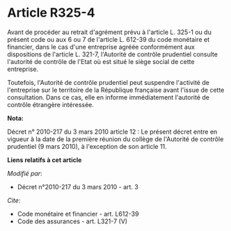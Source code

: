 # Article R325-4

Avant de procéder au retrait d'agrément prévu à l'article L. 325-1 ou du présent code ou aux 6 ou 7 de l'article L. 612-39 du
code monétaire et financier, dans le cas d'une entreprise agréée conformément aux dispositions de l'article L. 321-7,
l'Autorité de contrôle prudentiel consulte l'autorité de contrôle de l'Etat où est situé le siège social de cette
entreprise. 

Toutefois, l'Autorité de contrôle prudentiel peut suspendre l'activité de l'entreprise sur le territoire de la République
française avant l'issue de cette consultation. Dans ce cas, elle en informe immédiatement l'autorité de contrôle étrangère
intéressée.

**Nota:**

Décret n° 2010-217 du 3 mars 2010 article 12 : Le présent décret entre en vigueur à la date de la première réunion du collège
de l'Autorité de contrôle prudentiel (9 mars 2010), à l'exception de son article 11.

**Liens relatifs à cet article**

_Modifié par_:

  - Décret n°2010-217 du 3 mars 2010 - art. 3

_Cite_:

  - Code monétaire et financier - art. L612-39
  - Code des assurances - art. L321-7 (V)

